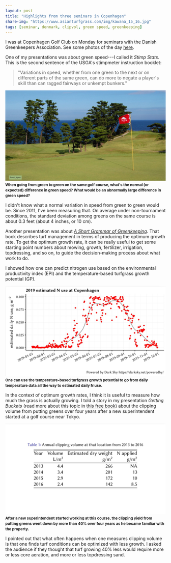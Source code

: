 ```yaml
---
layout: post
title: "Highlights from three seminars in Copenhagen"
share-img: "https://www.asianturfgrass.com/img/kawana_15_16.jpg"
tags: [seminar, denmark, clipvol, green speed, greenkeeping]
---
```


I was at Copenhagen Golf Club on Monday for seminars with the Danish Greenkeepers Association. See some photos of the day [here](https://twitter.com/asianturfgrass/status/1201543365159989250). 

One of my presentations was about green speed---I called it *Stimp Stats*. This is the second sentence of the USGA's stimpmeter instruction booklet:

> "Variations in speed, whether from one green to the next or on different parts of the same green, can do more to negate a player's skill than can ragged fairways or unkempt bunkers."

[![](/img/kawana_15_16.jpg)](https://speakerdeck.com/micahwoods/stimp-stats?slide=17)
<small><strong>When going from green to green on the same golf course, what's the normal (or expected) difference in green speed? What would be an abnormally large difference in green speed?</strong></small>

I didn't know what a normal variation in speed from green to green would be. Since 2011, I've been measuring that. On average under non-tournament conditions, the standard deviation among greens on the same course is about 0.3 feet (about 4 inches, or 10 cm).

Another presentation was about [*A Short Grammar of Greenkeeping*](https://leanpub.com/short_grammar_of_greenkeeping). That book describes turf management in terms of producing the optimum growth rate. To get the optimum growth rate, it can be really useful to get some starting point numbers about mowing, growth, fertilizer, irrigation, topdressing, and so on, to guide the decision-making process about what work to do.

I showed how one can predict nitrogen use based on the environmental productivity index (EPI) and the temperature-based turfgrass growth potential (GP).

[![](/img/copenhagen_daily_n.jpg)](https://speakerdeck.com/micahwoods/applying-the-grammar-of-greenkeeping?slide=39)
<small><strong>One can use the temperature-based turfgrass growth potential to go from daily temperature data all the way to estimated daily N use.</strong></small>

In the context of optimum growth rates, I think it is useful to measure how much the grass is actually growing. I told a story in my presentation *Getting Buckets* (read more about this topic in [this free book](https://www.asianturfgrass.com/buckets/)) about the clipping volume from putting greens over four years after a new superintendent started at a golf course near Tokyo.

[![](/img/clipvol_4yr_40percent.jpg)](https://speakerdeck.com/micahwoods/getting-buckets?slide=56)
<small><strong>After a new superintendent started working at this course, the clipping yield from putting greens went down by more than 40% over four years as he became familiar with the property.</strong></small>

I pointed out that what often happens when one measures clipping volume is that one finds turf conditions can be optimized with less growth. I asked the audience if they thought that turf growing 40% less would require more or less core aeration, and more or less topdressing sand. 



